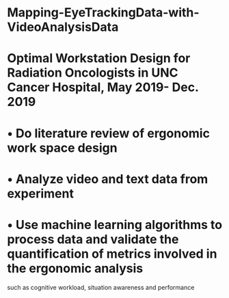 # Mapping-EyeTrackingData-with-VideoAnalysisData
# Optimal Workstation Design for Radiation Oncologists in UNC Cancer Hospital, May 2019- Dec. 2019
# • Do literature review of ergonomic work space design
# • Analyze video and text data from experiment
# • Use machine learning algorithms to process data and validate the quantification of metrics involved in the ergonomic analysis 
   such as cognitive workload, situation awareness and performance
